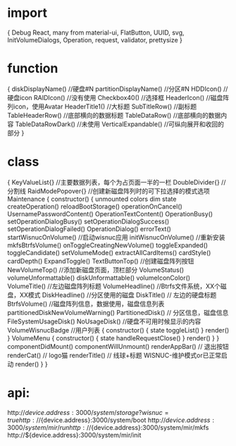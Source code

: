 # import 
{
  Debug React, many from material-ui, 
  FlatButton, UUID, svg, InitVolumeDialogs,
  Operation, request, validator, prettysize
}

# function
{
  diskDisplayName() //硬盘#N
  partitionDisplayName() //分区#N
  HDDIcon() //硬盘icon
  RAIDIcon() //没有使用
  Checkbox40() //选择框
  HeaderIcon() //磁盘阵列icon，使用Avatar
  HeaderTitle1() //大标题
  SubTitleRow() //副标题
  TableHeaderRow() //底部横向的数据标题
  TableDataRow()  //底部横向的数据内容
  TableDataRowDark() //未使用
  VerticalExpandable() //可纵向展开和收回的部分
}

# class
{
  KeyValueList{} //主要数据列表，每个为占页面一半的一栏
  DoubleDivider{} //分割线
  RaidModePopover{} //创建新磁盘阵列时的可下拉选择的模式选项
  Maintenance
  {
    constructor()
    {
      unmounted
      colors
      dim
      state
      createOperation()
      reloadBootStorage()
      operationOnCancel()
      UsernamePasswordContent()
      OperationTextContent()
      OperationBusy()
      setOperationDialogBusy()
      setOperationDialogSuccess()
      setOperationDialogFailed()
      OperationDialog()
      errorText()
      startWisnucOnVolume() //启动wisnuc应用
      initWisnucOnVolume() //重新安装
      mkfsBtrfsVolume()
      onToggleCreatingNewVolume()
      toggleExpanded()
      toggleCandidate()
      setVolumeMode()
      extractAllCardItems()
      cardStyle()
      cardDepth()
      ExpandToggle()
      TextButtonTop() //创建磁盘阵列按钮
      NewVolumeTop() //添加新磁盘页面，顶栏部分
      VolumeStatus()
      volumeUnformattable()
      diskUnformattable()
      volumeIconColor()
      VolumeTitle() //左边磁盘阵列标题
      VolumeHeadline() //Btrfs文件系统，XX个磁盘，XX模式
      DiskHeadline() //分区使用的磁盘
      DiskTitle() // 左边的硬盘标题
      BtrfsVolume() //磁盘阵列信息，数据使用，磁盘信息列表
      partitionedDiskNewVolumeWarning()
      PartitionedDisk() // 分区信息，磁盘信息
      FileSystemUsageDisk()
      NoUsageDisk() //硬盘不可用时候显示的内容
      VolumeWisnucBadge //用户列表
      {
        constructor()
        {
          state
          toggleList()
        }
        render()
      }
      VolumeMenu
      {
        constructor()
        {
          state
          handleRequestClose()
        }
        render()
      }
    }
    componentDidMount()
    componentWillUnmount()
    renderAppBar() // 退出按钮  
    renderCat() // logo猫
    renderTitle() // 线球+标题 WISNUC-维护模式or已正常启动
    render()
  }
}

# api:
http://${device.address}:3000/system/storage?wisnuc=true
http://${device.address}:3000/system/boot
http://${device.address}:3000/system/mir/run
http://${device.address}:3000/system/mir/mkfs
http://${device.address}:3000/system/mir/init


